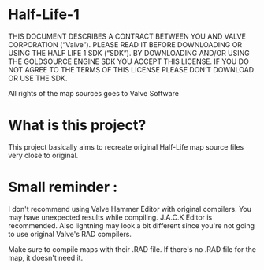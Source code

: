 # Half-Life-1
 
 
THIS DOCUMENT DESCRIBES A CONTRACT BETWEEN YOU AND VALVE CORPORATION (“Valve”). 
PLEASE READ IT BEFORE DOWNLOADING OR USING THE HALF LIFE 1 SDK (“SDK”). 
BY DOWNLOADING AND/OR USING THE GOLDSOURCE ENGINE SDK YOU ACCEPT THIS LICENSE. 
IF YOU DO NOT AGREE TO THE TERMS OF THIS LICENSE PLEASE DON’T DOWNLOAD OR USE THE SDK.

All rights of the map sources goes to Valve Software

# What is this project?

This project basically aims to recreate original Half-Life map source files very close to original.

# Small reminder :

I don't recommend using Valve Hammer Editor with original compilers. You may have unexpected results while compiling. J.A.C.K Editor is recommended. Also lightning may look a bit different since you're not going to use original Valve's RAD compilers.

Make sure to compile maps with their .RAD file. If there's no .RAD file for the map, it doesn't need it.

